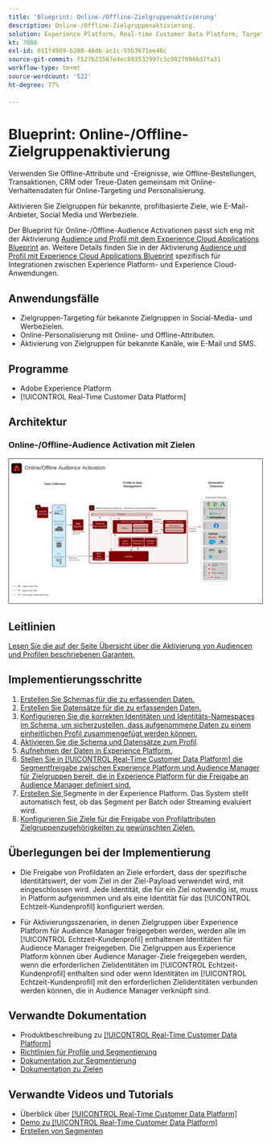 ```yaml
---
title: 'Blueprint: Online-/Offline-Zielgruppenaktivierung'
description: Online-/Offline-Zielgruppenaktivierung.
solution: Experience Platform, Real-time Customer Data Platform, Target, Audience Manager, Analytics, Experience Cloud Services, Data Collection
kt: 7086
exl-id: 011f4909-b208-46db-ac1c-55b3671ee48c
source-git-commit: f527b23587e4ec893532997c3c99270946d7fa31
workflow-type: tm+mt
source-wordcount: '522'
ht-degree: 77%

---
```


# Blueprint: Online-/Offline-Zielgruppenaktivierung

Verwenden Sie Offline-Attribute und -Ereignisse, wie Offline-Bestellungen, Transaktionen, CRM oder Treue-Daten gemeinsam mit Online-Verhaltensdaten für Online-Targeting und Personalisierung.

Aktivieren Sie Zielgruppen für bekannte, profilbasierte Ziele, wie E-Mail-Anbieter, Social Media und Werbeziele.

Der Blueprint für Online-/Offline-Audience Activationen passt sich eng mit der Aktivierung [Audience und Profil mit dem Experience Cloud Applications Blueprint](platform-and-applications.md) an. Weitere Details finden Sie in der Aktivierung [Audience und Profil mit Experience Cloud Applications Blueprint](platform-and-applications.md)   spezifisch für Integrationen zwischen Experience Platform- und Experience Cloud-Anwendungen.

## Anwendungsfälle

* Zielgruppen-Targeting für bekannte Zielgruppen in Social-Media- und Werbezielen.
* Online-Personalisierung mit Online- und Offline-Attributen.
* Aktivierung von Zielgruppen für bekannte Kanäle, wie E-Mail und SMS.

## Programme

* Adobe Experience Platform
* [!UICONTROL Real-Time Customer Data Platform]

## Architektur

### Online-/Offline-Audience Activation mit Zielen

<img src="assets/online_offline_activation.svg" alt="Referenzarchitektur für die Blueprint „Online-/Offline-Zielgruppenaktivierung“" style="border:1px solid #4a4a4a" />
<br>

## Leitlinien

[Lesen Sie die auf der Seite Übersicht über die Aktivierung von Audiencen und Profilen beschriebenen Garanten.](overview.md)

## Implementierungsschritte

1. [Erstellen Sie Schemas für die zu erfassenden Daten.](https://experienceleague.adobe.com/docs/platform-learn/tutorials/schemas/create-a-schema.html)
1. [Erstellen Sie Datensätze für die zu erfassenden Daten.](https://experienceleague.adobe.com/docs/platform-learn/tutorials/data-ingestion/create-datasets-and-ingest-data.html)
1. [Konfigurieren Sie die korrekten Identitäten und Identitäts-Namespaces im Schema, um sicherzustellen, dass aufgenommene Daten zu einem einheitlichen Profil zusammengefügt werden können.](https://experienceleague.adobe.com/docs/platform-learn/tutorials/identities/label-ingest-and-verify-identity-data.html)
1. [Aktivieren Sie die Schema und Datensätze zum Profil](https://experienceleague.adobe.com/docs/platform-learn/tutorials/profiles/bring-data-into-the-real-time-customer-profile.html).
1. [Aufnehmen der Daten in Experience Platform.](https://experienceleague.adobe.com/?recommended=ExperiencePlatform-D-1-2020.1.dataingestion)
1. [Stellen Sie in [!UICONTROL Real-Time Customer Data Platform] die Segmentfreigabe zwischen Experience Platform und Audience Manager für Zielgruppen bereit, die in Experience Platform für die Freigabe an Audience Manager definiert sind.](https://www.adobe.com/go/audiences)
1. [Erstellen Sie ](https://experienceleague.adobe.com/docs/platform-learn/tutorials/segments/create-segments.html?lang=de) Segmente in der Experience Platform. Das System stellt automatisch fest, ob das Segment per Batch oder Streaming evaluiert wird.
1. [Konfigurieren Sie Ziele für die Freigabe von Profilattributen Zielgruppenzugehörigkeiten zu gewünschten Zielen.](https://experienceleague.adobe.com/docs/platform-learn/tutorials/destinations/create-destinations-and-activate-data.html)

## Überlegungen bei der Implementierung

* Die Freigabe von Profildaten an Ziele erfordert, dass der spezifische Identitätswert, der vom Ziel in der Ziel-Payload verwendet wird, mit eingeschlossen wird. Jede Identität, die für ein Ziel notwendig ist, muss in Platform aufgenommen und als eine Identität für das [!UICONTROL Echtzeit-Kundenprofil] konfiguriert werden.

* Für Aktivierungsszenarien, in denen Zielgruppen über Experience Platform für Audience Manager freigegeben werden, werden alle im [!UICONTROL Echtzeit-Kundenprofil] enthaltenen Identitäten für Audience Manager freigegeben. Die Zielgruppen aus Experience Platform können über Audience Manager-Ziele freigegeben werden, wenn die erforderlichen Zielidentitäten im [!UICONTROL Echtzeit-Kundenprofil] enthalten sind oder wenn Identitäten im [!UICONTROL Echtzeit-Kundenprofil] mit den erforderlichen Zielidentitäten verbunden werden können, die in Audience Manager verknüpft sind.

## Verwandte Dokumentation

* Produktbeschreibung zu [[!UICONTROL Real-Time Customer Data Platform]](https://helpx.adobe.com/de/legal/product-descriptions/real-time-customer-data-platform.html)
* [Richtlinien für Profile und Segmentierung](https://experienceleague.adobe.com/docs/experience-platform/profile/guardrails.html?lang=de)
* [Dokumentation zur Segmentierung](https://experienceleague.adobe.com/docs/experience-platform/segmentation/api/streaming-segmentation.html?lang=de)
* [Dokumentation zu Zielen](https://experienceleague.adobe.com/docs/experience-platform/destinations/catalog/overview.html?lang=de)

## Verwandte Videos und Tutorials

* Überblick über [[!UICONTROL Real-Time Customer Data Platform]](https://experienceleague.adobe.com/docs/platform-learn/tutorials/application-services/rtcdp/understanding-the-real-time-customer-data-platform.html?lang=de)
* [Demo zu [!UICONTROL Real-Time Customer Data Platform]](https://experienceleague.adobe.com/docs/platform-learn/tutorials/application-services/rtcdp/demo.html?lang=de)
* [Erstellen von Segmenten](https://experienceleague.adobe.com/docs/platform-learn/tutorials/segments/create-segments.html)
